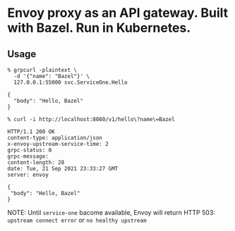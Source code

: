 # Envoy proxy as an API gateway. Built with Bazel. Run in Kubernetes.

## Usage

```shell
% grpcurl -plaintext \
  -d '{"name": "Bazel"}' \
  127.0.0.1:55000 svc.ServiceOne.Hello

{
  "body": "Hello, Bazel"
}
```

```shell
% curl -i http://localhost:8080/v1/hello\?name\=Bazel

HTTP/1.1 200 OK
content-type: application/json
x-envoy-upstream-service-time: 2
grpc-status: 0
grpc-message:
content-length: 28
date: Tue, 21 Sep 2021 23:33:27 GMT
server: envoy

{
 "body": "Hello, Bazel"
}
```

NOTE: Until `service-one` bacome available, Envoy will return HTTP 503: `upstream connect error` or `no healthy upstream`
